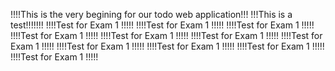 !!!!This is the very begining for our todo web application!!!
!!!This is a test!!!!!!!
!!!!Test for Exam 1 !!!!!
!!!!Test for Exam 1 !!!!!
!!!!Test for Exam 1 !!!!!
!!!!Test for Exam 1 !!!!!
!!!!Test for Exam 1 !!!!!
!!!!Test for Exam 1 !!!!!
!!!!Test for Exam 1 !!!!!
!!!!Test for Exam 1 !!!!!
!!!!Test for Exam 1 !!!!!
!!!!Test for Exam 1 !!!!!
!!!!Test for Exam 1 !!!!!
